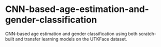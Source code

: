 # CNN-based-age-estimation-and-gender-classification
CNN-based age estimation and gender classification using both scratch-built and transfer learning models on the UTKFace dataset.
